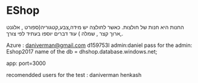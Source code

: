 # EShop
החנות היא חנות של חולצות.
כאשר לחולצה יש מידה,צבע,קטגוריה(ספורט , אלגנט ,ארוך קצר , שמלה ) עוד דברים יוספו בעתיד לפי צורך.


Azure :
daniverman@gmail.com
d159753l
admin:daniel
pass for the admin: Eshop2017
name of the db = dhshop.database.windows.net;

app:
port=3000

recomendded users for the test :
daniverman
henkash



